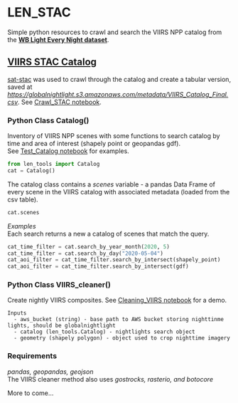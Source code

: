# LEN_STAC
Simple python resources to crawl and search the VIIRS NPP catalog from the [**WB Light Every Night dataset**](https://registry.opendata.aws/wb-light-every-night/).
## [VIIRS STAC Catalog](https://globalnightlight.s3.amazonaws.com/VIIRS_npp_catalog.json)
[sat-stac](https://github.com/sat-utils/sat-stac) was used to crawl through the catalog and create a tabular version, saved at *https://globalnightlight.s3.amazonaws.com/metadata/VIIRS_Catalog_Final.csv*. See [Crawl_STAC notebook](notebooks/Crawl_STAC.ipynb).
### Python Class **Catalog()**
Inventory of VIIRS NPP scenes with some functions to search catalog by time and area of interest (shapely point or geopandas gdf).  
See [Test_Catalog notebook](notebooks/Test_Catalog.ipynb) for examples.
```python
from len_tools import Catalog
cat = Catalog()
```
The catalog class contains a *scenes* variable - a pandas Data Frame of every scene in the VIIRS catalog with associated metadata (loaded from the csv table).
```python
cat.scenes
```
*Examples*  
Each search returns a new a catalog of scenes that match the query.
```python
cat_time_filter = cat.search_by_year_month(2020, 5)
cat_time_filter = cat.search_by_day("2020-05-04")
cat_aoi_filter = cat_time_filter.search_by_intersect(shapely_point)
cat_aoi_filter = cat_time_filter.search_by_intersect(gdf)
```
### Python Class **VIIRS_cleaner()**
Create nightly VIIRS composites.
See [Cleaning_VIIRS notebook](notebooks/Cleaning_VIIRS.ipynb) for a demo.
```
Inputs
  - aws_bucket (string) - base path to AWS bucket storing nighttinme lights, should be globalnightlight
  - catalog (len_tools.Catalog) - nightlights search object
  - geometry (shapely polygon) - object used to crop nighttime imagery
```
### Requirements
*pandas, geopandas, geojson*  
The VIIRS cleaner method also uses *gostrocks, rasterio, and botocore*

More to come...
